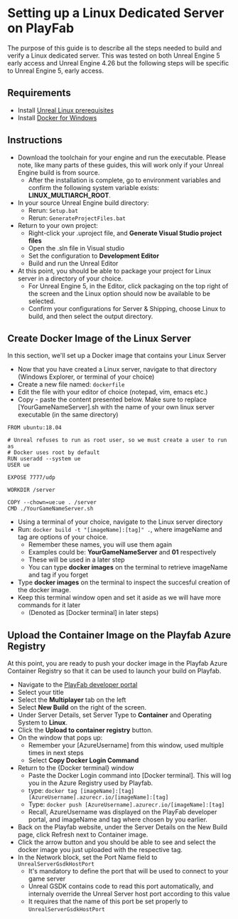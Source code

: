 # Setting up a Linux Dedicated Server on PlayFab

The purpose of this guide is to describe all the steps needed to build and verify a Linux dedicated server. This was tested on both Unreal Engine 5 early access
and Unreal Engine 4.26 but the following steps will be specific to Unreal Engine 5, early access.

## Requirements
* Install [Unreal Linux prerequisites](https://docs.unrealengine.com/4.27/SharingAndReleasing/Linux/GettingStarted/)
* Install [Docker for Windows](https://docs.docker.com/desktop/windows/install/)

## Instructions

* Download the toolchain for your engine and run the executable. Please note, like many parts of these guides, this will work only if your Unreal Engine build is from source.
    * After the installation is complete, go to environment variables and confirm the following system variable exists: **LINUX_MULTIARCH_ROOT**.
* In your source Unreal Engine build directory:
    * Rerun: ```Setup.bat```
    * Rerun: ```GenerateProjectFiles.bat```
* Return to your own project:
    * Right-click your .uproject file, and **Generate Visual Studio project files**
    * Open the .sln file in Visual studio
    * Set the configuration to **Development Editor**
    * Build and run the Unreal Editor
* At this point, you should be able to package your project for Linux server in a directory of your choice.
    * For Unreal Engine 5, in the Editor, click packaging on the top right of the screen and the Linux option should now be available to be selected.
    * Confirm your configurations for Server & Shipping, choose Linux to build, and then select the output directory.

## Create Docker Image of the Linux Server

In this section, we'll set up a Docker image that contains your Linux Server

* Now that you have created a Linux server, navigate to that directory (Windows Explorer, or terminal of your choice)
* Create a new file named: ```dockerfile```
* Edit the file with your editor of choice (notepad, vim, emacs etc.)
* Copy - paste the content presented below. Make sure to replace [YourGameNameServer].sh with the name of your own linux server executable (in the same directory)

```Docker
FROM ubuntu:18.04

# Unreal refuses to run as root user, so we must create a user to run as
# Docker uses root by default
RUN useradd --system ue
USER ue

EXPOSE 7777/udp

WORKDIR /server

COPY --chown=ue:ue . /server
CMD ./YourGameNameServer.sh
```

* Using a terminal of your choice, navigate to the Linux server directory
* Run: ```docker build -t "[imageName]:[tag]" .```, where imageName and tag are options of your choice.
    * Remember these names, you will use them again
    * Examples could be: **YourGameNameServer** and **01** respectively
    * These will be used in a later step
    * You can type **docker images** on the terminal to retrieve imageName and tag if you forget
* Type **docker images** on the terminal to inspect the succesful creation of the docker image.
* Keep this terminal window open and set it aside as we will have more commands for it later
    * (Denoted as [Docker terminal] in later steps)

## Upload the Container Image on the Playfab Azure Registry

At this point, you are ready to push your docker image in the Playfab Azure Container Registry so that it can be used to launch your build on Playfab.

* Navigate to the [PlayFab developer portal](https://developer.playfab.com/)
* Select your title
* Select the **Multiplayer** tab on the left
* Select **New Build** on the right of the screen.
* Under Server Details, set Server Type to **Container** and Operating System to **Linux**.
* Click the **Upload to container registry** button.
* On the window that pops up:
    * Remember your [AzureUsername] from this window, used multiple times in next steps
    * Select **Copy Docker Login Command**
* Return to the {Docker terminal} window
    * Paste the Docker Login command into [Docker terminal]. This will log you in the Azure Registry used by Playfab.
    * type: ```docker tag [imageName]:[tag] [AzureUsername].azurecr.io/[imageName]:[tag]```
    * Type: ```docker push [AzureUsername].azurecr.io/[imageName]:[tag]```
    * Recall, AzureUsername was displayed on the PlayFab developer portal, and imageName and tag where chosen by you earlier.
* Back on the Playfab website, under the Server Details on the New Build page, click Refresh next to Container image.
* Click the arrow button and you should be able to see and select the docker image you just uploaded with the respective tag.
* In the Network block, set the Port Name field to ```UnrealServerGsdkHostPort```
    * It's mandatory to define the port that will be used to connect to your game server
    * Unreal GSDK contains code to read this port automatically, and internaly override the Unreal Server host port according to this value
    * It requires that the name of this port be set properly to ```UnrealServerGsdkHostPort```
